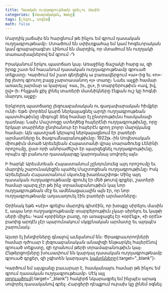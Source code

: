 ```yaml
---
title: Դասական ուղղագրութեամբ գրելու մասին
categories: [Հասարակական, Խառը]
tags: [լեզու, սովետ]
math: false
---
```


Մարդիկ յաճախ են հարցնում թե ինչու եմ գրում դասական ուղղագրութեամբ։ Մտածում են սփիւռքահայ եմ կամ հոգեւորական կամ գրաբարագէտ։ Լինում են մարդիկ, որ մտածում են ուղղակի տառասխալներով եմ գրում ։Դ

Իրականում երկու պատճառ կայ։ Առաջինը ճաշակի հարց ա, զի իրօք շատ եմ հաւանում դասական ուղղագրութեամբ գրուած տեքստը։ Կարծում եմ շատ գեղեցիկ ա բառավերջում «ա»-ից եւ «ո»-ից յետոյ գրուող բայց չարտասանող «յ» տառը։ Նաեւ աչքի համար առաւել յարմար ա կարդալ՝ «աւ, իւ, ըւ», ի տարբերութիւն «ավ, իվ, ըվ»-ի։ Ինչքան քիչ լինել տառերի մասնիկները էնքան ուշ կը հոգնի մարդու աչքը։

Երկրորդ պատճառը լեզուաբանական ու գաղափարական հիմքեր ունի։ Եթե փորձեմ կարճ ներկայացնել արդի ուղղագրութեան պատմութիւնը միգուցէ ձեզ համար էլ ընտրութիւնս հասկանալի դառնայ։ Նախ Մաշտոցը ստեղծեց հայերէնի ուղղագրութիւնը, որը երկար տարիներ ընդհանուր էր հայերէն գրող բոլոր մարդկանց համար։ Այն պատշաճ կերպով ներկայացնում էր բառերի արմատները եւ ծագումնաբանութիւնը։ 1922թ.-ին Սովետական միութիւն մտած Արեւելեան Հայաստանի վրայ տարածուեց Լենինի որոշումը, ըստ որի անհրաժեշտ էր պարզեցնել ուղղագրութիւնը, որպէս զի բանուոր դասակարգը կարողանայ սովորել այն։

Ի հարկէ Արեւմտեան Հայաստանում չընդունուեց այդ որոշումը եւ մարդիկ շարունակեցին պահել Մաշտոցեան ուղղագրութիւնը։ Իսկ Արեւելեան Հայաստանում սկսուեց խառնաշփոթ։ Մինչ այդ դասական ուղղագրութեամբ գրուել էր մեծ թուով գրքեր, շատերի համար պարզ չէր թե ինչ տրամաբանութիւն կայ նոր ուղղագրութեան մէջ եւ ամենացաւալին այն էր, որ նոր ուղղագրութեամբ աղաւաղուել էին բառերի արմատները։

Օրինակ եթե «սէր» գրելիս մարդիկ գիտէին, որ խօսքը սիրելու մասին է, ապա նոր ուղղագրութեամբ տարբերութիւն չկար սիրելու եւ կաթի սերի միջեւ։ Կամ «յօրինել» բառը, որ առաջացել էր «օրէնք», «ի օրէն» բառից արդէն չէր պարունակում սկզբնական արմատը եւ այդպէս շարունակ։

Այսօր էլ խնդիրները գնալով աւելանում են։ Ծրագրաւորողների համար դժուար է լեզուաբանական անալիզի ենթարկել հայերէնով գրուած տեքստը, զի դրանում թերի տրամաբանութիւն կայ։ Ընթերցողները խուսափում են կարդալ դասական ուղղագրութեամբ գրուած գրքեր, զի չգիտեն կարդալու [կանոնները](https://www.art365.am/%D5%AC%D5%A5%D5%A6%D5%BE%D5%A1%D5%B6%D5%AB/%D5%A1%D5%BE%D5%A1%D5%B6%D5%A4%D5%A1%D5%AF%D5%A1%D5%B6-%D5%B8%D6%82%D5%B2%D5%B2%D5%A1%D5%A3%D6%80%D5%B8%D6%82%D5%A9%D5%B5%D5%A1%D5%B4%D5%A2-%D5%A3%D6%80%D5%BE%D5%A1%D5%AE%D5%A8-%D5%B3%D5%AB%D5%B7%D5%BF-%D5%AF%D5%A1%D6%80%D5%A4%D5%A1%D5%AC%D5%B8%D6%82-%D5%AF%D5%A1%D5%B6%D5%B8%D5%B6%D5%B6%D5%A5%D6%80-10-%D5%A4%D5%A5%D5%BA%D6%84){:target="\_blank"}։

Կարծում եմ այսքանը բաւարար է, հասկանալու համար թե ինչու եմ գրում դասական ուղղագրութեամբ։ Մէկ այլ [յօդուածում](https://blog.tigransimonyan.com/posts/classical-armenian/){:target="\_blank"} հակիրճ նկարագրել եմ ինչպէս արագ սովորել դասականով գրել։ Հարցերի դէպքում ուրախ կը լինեմ օգնել։
